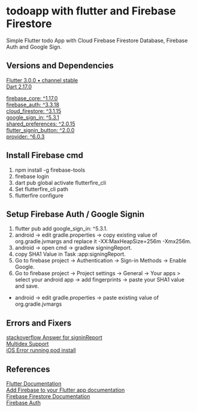 # todoapp with flutter and Firebase Firestore

Simple Flutter todo App with Cloud Firebase Firestore Database, Firebase Auth and Google Sign.

## Versions and Dependencies
[Flutter 3.0.0 • channel stable](https://flutter.dev/)  
[Dart 2.17.0  ](https://dart.dev/)  

[firebase_core: ^1.17.0](https://pub.dev/packages/firebase_core)  
[firebase_auth: ^3.3.18](https://pub.dev/packages/firebase_auth)  
[cloud_firestore: ^3.1.15](https://pub.dev/packages/cloud_firestore)  
[google_sign_in: ^5.3.1](https://pub.dev/packages/google_sign_in)  
[shared_preferences: ^2.0.15](https://pub.dev/packages/shared_preferences)  
[flutter_signin_button: ^2.0.0](https://pub.dev/packages/flutter_signin_button)  
[provider: ^6.0.3](https://pub.dev/packages/provider)  

## Install Firebase cmd
1. npm install -g firebase-tools
2. firebase login
3. dart pub global activate flutterfire_cli
4. Set flutterfire_cli path
5. flutterfire configure

## Setup Firebase Auth / Google Signin
1. flutter pub add google_sign_in: ^5.3.1.
2. android -> edit gradle.properties -> copy existing value of org.gradle.jvmargs and replace it -XX:MaxHeapSize=256m -Xmx256m.
3. android -> open cmd -> gradlew signingReport.
4. copy SHA1 Value in Task :app:signingReport.
5. Go to firebase project -> Authentication -> Sign-in Methods -> Enable Google.
6. Go to firebase project -> Project settings -> General -> Your apps >  select your android app -> add fingerprints -> paste your SHA1 value and save.
- android -> edit gradle.properties -> paste existing value of org.gradle.jvmargs  

## Errors and Fixers

[stackoverflow Answer for signinReport](https://stackoverflow.com/a/60804020)  
[Multidex Support](https://developer.android.com/studio/build/multidex)  
[iOS Error running pod install](https://github.com/flutter/flutter/issues/104118)  

## References

[Flutter Documentation](https://docs.flutter.dev/)  
[Add Firebase to your Flutter app documentation](https://firebase.google.com/docs/flutter/setup?platform=android)  
[Firebase Firestore Documentation](https://firebase.google.com/docs/firestore/quickstart#dart)  
[Firebase Auth](https://firebase.flutter.dev/docs/auth/usage)  
